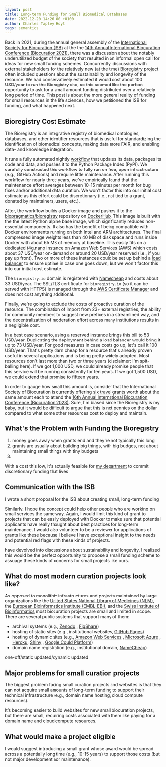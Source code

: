 ```yaml
---
layout: post
title: Long-term Funding for Small Biomedical Databases
date: 2022-12-20 14:26:00 +0100
author: Charles Tapley Hoyt
tags: semantics
---
```


Back in 2021, during the annual general assembly of
the [International Society for Biocuration (ISB)](https://www.biocuration.org) at the
the [14th Annual International Biocuration Conference (Biocuration 2021)](https://www.biocuration.org/14th-annual-biocuration-conference-virtual/),
there was a discussion about the notably underutilized budget of the society that resulted in an informal open call for
ideas for new small funding schemes. Concurrently, discussions with external stakeholders for the relatively new
(at the time) [Bioregistry](https://bioregistry.io) project often included questions about the sustainability and
longevity of the resource. We had conservatively estimated it would cost about 100 USD/year to run the
Bioregistry site, so this seemed like the perfect opportunity to ask for a small amount funding distributed over a
relatively long period of time. This post is about the more general reality of funding for small resources in the life
sciences, how we petitioned the ISB for funding, and what happened next.

## Bioregistry Cost Estimate

The Bioregistry is an integrative registry of biomedical ontologies, databases, and other identifier resources that
is useful for standardizing the identification of biomedical concepts, making data more FAIR, and enabling data-
and knowledge integration.

It runs a fully automated nightly [workflow](https://github.com/biopragmatics/bioregistry/actions/workflows/update.yml)
that updates its data, packages its code and data, and pushes it to the Python Package Index (PyPI). We carefully
constructed this workflow to fully run on free, open infrastructure (e.g., GitHub Actions) and require little
maintenance. After running this workflow for nearly three years, we've empirically found that the maintenance effort
averages between 10-15 minutes per month for bug fixes and/or additional data curation. We won't factor this into our
initial cost estimate as this effort could be discretionary (i.e., not tied to a grant, donated by maintainers, users, etc.).

After, the workflow builds a Docker image
and pushes it to the [biopragmatics/bioregistry](https://hub.docker.com/r/biopragmatics/bioregistry) repository
on [DockerHub](https://hub.docker.com). This image is built with the the latest Python alpine base image, which
significantly reduces non-essential components. It also has the benefit of being compatible with Docker environments
running on both Intel and ARM architectures. The final compressed image weights less than 40 MB of disk space and
runs inside Docker with about 65 MB of memory at baseline. This easily fits on a dedicated
[t4g.nano](https://aws.amazon.com/ec2/instance-types/t4/) instance on Amazon Web Services (AWS) which
costs about 37 USD/year on-demand or around 20 USD/year reserved (i.e., if you pay up front). Two or more of these
instances could be set up behind a [load balancer](https://aws.amazon.com/what-is/load-balancing/) to ensure uptime in
case one goes down, but we won't factor this into our initial cost estimate.

The `bioregistry.io` domain is registered with [Namecheap](https://www.namecheap.com) and costs about
33 USD/year. The SSL/TLS certificate for `bioregistry.io` (so it can be served with HTTPS) is managed through the
[AWS Certificate Manager](https://aws.amazon.com/certificate-manager/) and does not cost anything additional.

Finally, we're going to exclude the costs of proactive curation of the resource. The combination of import from
23+ external registries, the ability for community members to suggest new prefixes in a streamlined way, and the
decentralization of moderation effort across many institutions results in a negligible cost.

In a best case scenario, using a reserved instance brings this bill to 53 USD/year. Duplicating the deployment behind a
load balancer would bring it up to 73 USD/year. For good measures in case costs go up, let's call it 100 USD/year.
That's pretty darn cheap for a resource that's already proven useful in several applications and is being pretty widely
adopted. Most resources don't last more than two or three years (disclaimer: I'm spit-balling here). If we got 1,000
USD, we could already promise people that this service will be running consistently for ten years. If we got 1,500 USD,
we could extend that promise to fifteen years.

In order to gauge how small this amount is, consider that the International Society of Biocuration
is currently offering [six travel grants](https://www.biocuration.org/travel-fellowship/) worth about the same amount
each to attend the [16th Annual International Biocuration Conference (Biocuration 2023)](https://biocuration2023.github.io/).
Sure, I'm biased since the Bioregistry is my baby, but it would be difficult to argue that this is not pennies on the
dollar compared to what some other resources cost to deploy and maintain.

## What's the Problem with Funding the Bioregistry



1. money goes away when grants end and they're not typically this long
2. grants are usually about building big things, with big budges, not about maintaining small things with tiny budgets
3.

With a cost this low, it's actually feasible for [my department](https://labsyspharm.org) to commit discretionary
funding that lives

## Communication with the ISB

I wrote a short proposal for the ISB about creating small, long-term funding 

Similarly, I hope the concept could help other people who are working on small
services the same way. Again, I would limit this kind of grant to projects that
can be easily deployed with Docker to make sure that potential applicants have
really thought about best practices for long-term maintenance. I would also
volunteer to be a reviewer for applications of grants like these because I
believe I have exceptional insight to the needs and potential red flags with
these kinds of projects.

have devolved into discussions about sustainability and longevity, I realized
this would be the perfect opportunity to propose a small funding scheme to assuage these kinds of concerns for small
projects like ours.

## What do most modern curation projects look like?

As opposed to monolithic infrastructures and projects maintained by large
organizations like
the [United States National Library of Medicines (NLM)](https://www.nlm.nih.gov),
the [European Bioinformatics Institute (EMBL-EBI)](https://www.ebi.ac.uk), and
the [Swiss Institute of Bioinformatics](https://www.sib.swiss) most
biocuration projects are small and limited in scope. There are several
public systems that support many of them:

- archival systems (e.g., [Zenodo](https://zenodo.org)
  , [FigShare](https://figshare.com))
- hosting of static sites (e.g., institutional
  websites, [GitHub Pages](https://pages.github.com/))
- hosting of dynamic sites (e.g., [Amazon Web Services](https://aws.amazon.com/)
  , [Microsoft Azure](https://azure.microsoft.com/en-us/)
  , [Heroku](https://www.heroku.com/), [Shiny](https://www.shinyapps.io/)
  , [Google Could Platform](https://cloud.google.com/))
- domain name registration (e.g., institutional
  domain, [NameCheap](https://www.namecheap.com/))

one-off/static updated/dynamic updated

## Major problems for small curation projects

The biggest problem facing small curation projects and websites is that they can
not acquire small amounts of long-term funding to support their technical
infrastructure (e.g., domain name hosting, cloud compute resources).

It’s becoming easier to build websites for new small biocuration projects, but
there are small, recurring costs associated with them like paying for a domain
name and cloud compute resources.

## What would make a project eligible

I would suggest introducing a small grant whose award would be spread across a
potentially long time (e.g., 10-15 years)
to support those costs (but not major development nor maintenance).
